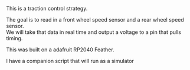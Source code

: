 This is a traction control strategy.  

The goal is to read in a front wheel speed sensor and a rear wheel speed sensor.  
We will take that data in real time and output a voltage to a pin that pulls timing.

This was built on a adafruit RP2040 Feather.

I have a companion script that will run as a simulator
